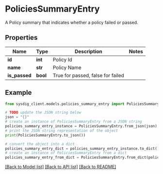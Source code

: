 # PoliciesSummaryEntry

A Policy summary that indicates whether a policy failed or passed.

## Properties

Name | Type | Description | Notes
------------ | ------------- | ------------- | -------------
**id** | **int** | Policy Id | 
**name** | **str** | Policy Name | 
**is_passed** | **bool** | True for passed, false for failed | 

## Example

```python
from sysdig_client.models.policies_summary_entry import PoliciesSummaryEntry

# TODO update the JSON string below
json = "{}"
# create an instance of PoliciesSummaryEntry from a JSON string
policies_summary_entry_instance = PoliciesSummaryEntry.from_json(json)
# print the JSON string representation of the object
print(PoliciesSummaryEntry.to_json())

# convert the object into a dict
policies_summary_entry_dict = policies_summary_entry_instance.to_dict()
# create an instance of PoliciesSummaryEntry from a dict
policies_summary_entry_from_dict = PoliciesSummaryEntry.from_dict(policies_summary_entry_dict)
```
[[Back to Model list]](../README.md#documentation-for-models) [[Back to API list]](../README.md#documentation-for-api-endpoints) [[Back to README]](../README.md)


